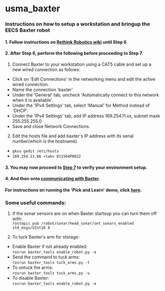 # usma_baxter
### Instructions on how to setup a workstation and bringup the EECS Baxter robot

#### 1. Follow instructions on [Rethink Robotics wiki](http://sdk.rethinkrobotics.com/wiki/Workstation_Setup) until Step 6

#### 2. After Step 6, perform the following before proceeding to Step 7.
1. Connect Baxter to your workstation using a CAT5 cable and set up a new wired connection as follows:
 - Click on 'Edit Connections' in the networking menu and edit the active wired connection.
 - Name the connection 'baxter'
 - Under the 'General' tab, uncheck 'Automatically connect to this network when it is available'.
 - Under the 'IPv4 Settings' tab, select 'Manual' for Method instead of 'DHCP'. 
 - Under the 'IPv4 Settings' tab, add IP address 169.254.11.xx, subnet mask 255.255.255.0
 - Save and close Network Connections.
 
2. Edit the hosts file and add baxter's IP address with its serial number(which is the hostname).
 - `gksu gedit /etc/hosts`
 - `169.254.11.86 <tab> 011504P0022`
 
#### 3. You may now proceed to [Step 7](http://sdk.rethinkrobotics.com/wiki/Workstation_Setup) to verify your environment setup.

#### 4. And then onto [communicating with Baxter](http://sdk.rethinkrobotics.com/wiki/Hello_Baxter).


#### For instructions on running the 'Pick and Learn' demo, click [here](https://github.com/westpoint-robotics/usma_baxter/blob/master/pickAndLearn.md).

### Some useful commands:
1. If the sonar sensors are on when Baxter startsup you can turn them off with:  
`rostopic pub /robot/sonar/head_sonar/set_sonars_enabled std_msgs/UInt16 0`

2. To tuck Baxter's arm for storage:
  * Enable Baxter if not already enabled:  
  `rosrun baxter_tools enable_robot.py -e`
  * Send the command to tuck arms:  
   `rosrun baxter_tools tuck_arms.py -t`
  * To untuck the arms:  
  `rosrun baxter_tools tuck_arms.py -u`
  * To disable Baxter:   
   `rosrun baxter_tools enable_robot.py -e`




